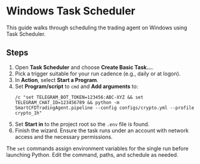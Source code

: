 # Windows Task Scheduler

This guide walks through scheduling the trading agent on Windows using Task Scheduler.

## Steps
1. Open **Task Scheduler** and choose **Create Basic Task...**.
2. Pick a trigger suitable for your run cadence (e.g., daily or at logon).
3. In **Action**, select **Start a Program**.
4. Set **Program/script** to `cmd` and **Add arguments** to:
   ```
   /c "set TELEGRAM_BOT_TOKEN=123456:ABC-XYZ && set TELEGRAM_CHAT_ID=123456789 && python -m SmartCFDTradingAgent.pipeline --config configs/crypto.yml --profile crypto_1h"
   ```
5. Set **Start in** to the project root so the `.env` file is found.
6. Finish the wizard. Ensure the task runs under an account with network access and the necessary permissions.

The `set` commands assign environment variables for the single run before launching Python. Edit the command, paths, and schedule as needed.
